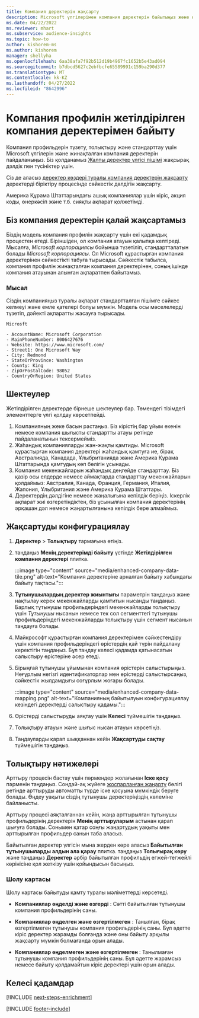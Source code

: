 ```yaml
---
title: Компания деректерін жақсарту
description: Microsoft үлгілерімен компания деректерін байытыңыз және қалыпқа келтіріңіз.
ms.date: 04/22/2022
ms.reviewer: mhart
ms.subservice: audience-insights
ms.topic: how-to
author: kishorem-ms
ms.author: kishorem
manager: shellyha
ms.openlocfilehash: 6aa38afa7f92b512d19b4967fc1652b5e43ad094
ms.sourcegitcommit: b7dbcd5627c2ebfbcfe65589991c159ba290d377
ms.translationtype: MT
ms.contentlocale: kk-KZ
ms.lasthandoff: 04/27/2022
ms.locfileid: "8642996"
---
```

# <a name="enrichment-of-company-profiles-with-enhanced-company-data"></a>Компания профилін жетілдірілген компания деректерімен байыту

Компания профильдерін түзету, толықтыру және стандарттау үшін Microsoft үлгілерін және жинақталған компания деректерін пайдаланыңыз. Біз қолданамыз [Жалпы деректер үлгісі пішімі](/common-data-model/schema/core/applicationcommon/account) жақсырақ дәлдік пен түсініктер үшін.

Сіз де аласыз [деректер көздері туралы компания деректерін жақсарту](data-sources-enrichment.md) деректерді біріктіру процесінде сәйкестік дәлдігін жақсарту. 

Америка Құрама Штаттарындағы ашық компаниялар үшін кіріс, акция коды, өнеркәсіп және т.б. сияқты ақпарат қолжетімді.  

## <a name="how-we-enhance-company-data"></a>Біз компания деректерін қалай жақсартамыз

Біздің модель компания профилін жақсарту үшін екі қадамдық процестен өтеді. Біріншіден, ол компания атауын қалыпқа келтіреді. Мысалға, *Microsoft корпорациясы* бойынша түзетіліп, стандартталатын болады *Microsoft корпорациясы*. Ол Microsoft құрастырған компания деректерінен сәйкестікті табуға тырысады. Сәйкестік табылса, компания профилін жинақталған компания деректерінен, соның ішінде компания атауынан алынған ақпаратпен байытамыз.


### <a name="example"></a>Мысал

Сіздің компанияңыз туралы ақпарат стандартталған пішімге сәйкес келмеуі және емле қателері болуы мүмкін. Модель осы мәселелерді түзетіп, дәйекті ақпаратты жасауға тырысады.

```Input
Microsft
```

```Output
- AccountName: Microsoft Corporation
- MainPhoneNumber: 8006427676
- Website: https://www.microsoft.com/
- Street1: One Microsoft Way
- City: Redmond
- StateOrProvince: Washington
- County: King
- ZipOrPostalCode: 98052
- CountryOrRegion: United States
```

## <a name="limitations"></a>Шектеулер

Жетілдірілген деректерде бірнеше шектеулер бар. Төмендегі тізімдегі элементтерге үлгі қолдау көрсетпейді.

1.  Компанияның жеке басын растаңыз. Біз кірістің бар ұйым екенін немесе компания шығысты стандартты атауы ретінде пайдаланатынын тексермейміз.
2.  Жаһандық компанияларды жан-жақты қамтиды. Microsoft құрастырған компания деректері жаһандық қамтуға ие, бірақ Австралияда, Канадада, Ұлыбританияда және Америка Құрама Штаттарында қамтудың көп бөлігін ұсынады.
3.  Компания мекенжайларын жаһандық деңгейде стандарттау. Біз қазір осы елдерде немесе аймақтарда стандарттау мекенжайларын қолдаймыз: Австралия, Канада, Франция, Германия, Италия, Жапония, Ұлыбритания және Америка Құрама Штаттары.
4.  Деректердің дәлдігіне немесе жаңалығына кепілдік беріңіз. Іскерлік ақпарат жиі өзгеретіндіктен, біз ұсынылған компания деректерінің әрқашан дәл немесе жаңартылғанына кепілдік бере алмаймыз.

## <a name="configure-the-enrichment"></a>Жақсартуды конфигурациялау

1. **Деректер** > **Толықтыру** тармағына өтіңіз.

1. таңдаңыз **Менің деректерімді байыту** үстінде **Жетілдірілген компания деректері** плитка.

   :::image type="content" source="media/enhanced-company-data-tile.png" alt-text="Компания деректеріне арналған байыту хабындағы байыту тақтасы.":::

1. **Тұтынушылардың деректер жиынтығы** параметрін таңдаңыз және нақтылау керек мекенжайларды қамтитын нысанды таңдаңыз. Барлық тұтынушы профильдеріндегі мекенжайларды толықтыру үшін *Тұтынушы* нысанын немесе тек сол сегменттегі тұтынушы профильдеріндегі мекенжайларды толықтыру үшін сегмент нысанын таңдауға болады.

1. Майкрософт құрастырған компания деректерімен сәйкестендіру үшін компания профильдеріндегі өрістердің қай түрін пайдалану керектігін таңдаңыз. Бұл таңдау келесі қадамда қатынасатын салыстыру өрістеріне әсер етеді.

1.  Бірыңғай тұтынушы ұйымынан компания өрістерін салыстырыңыз. Неғұрлым негізгі идентификаторлар мен өрістерді салыстырсаңыз, сәйкестік жылдамдығы соғұрлым жоғары болады.

    :::image type="content" source="media/enhanced-company-data-mapping.png" alt-text="Компанияның байытылуын конфигурациялау кезіндегі деректерді салыстыру қадамы.":::

1. Өрістерді салыстыруды аяқтау үшін **Келесі** түймешігін таңдаңыз.

1. Толықтыру атауын және шығыс нысан атауын көрсетіңіз.

1. Таңдауларды қарап шыққаннан кейін **Жақсартуды сақтау** түймешігін таңдаңыз.

## <a name="enrichment-results"></a>Толықтыру нәтижелері

Арттыру процесін бастау үшін пәрмендер жолағынан **Іске қосу** пәрменін таңдаңыз. Сондай-ақ жүйеге [жоспарланған жаңарту](system.md#schedule-tab) бөлігі ретінде арттыруды автоматты түрде іске қосуына мүмкіндік беруге болады. Өңдеу уақыты сіздің тұтынушы деректеріңіздің көлеміне байланысты.

Арттыру процесі аяқталғаннан кейін, жаңа арттырылған тұтынушы профильдерінің деректерін **Менің арттыруларым** астынан қарап шығуға болады. Сонымен қатар соңғы жаңартудың уақыты мен арттырылған профильдер санын таба аласыз.

Байытылған деректер үлгісін мына жерден көре аласыз **Байытылған тұтынушыларды алдын ала қарау** плитка. таңдаңыз **Толығырақ көру** және таңдаңыз **Деректер** әрбір байытылған профильдің егжей-тегжейлі көрінісіне қол жеткізу үшін қойындысын басыңыз.

### <a name="overview-card"></a>Шолу картасы

Шолу картасы байытуды қамту туралы мәліметтерді көрсетеді. 

* **Компаниялар өңделді және өзгерді** : Сәтті байытылған тұтынушы компания профильдерінің саны.

* **Компаниялар өңделген және өзгертілмеген** : Танылған, бірақ өзгертілмеген тұтынушы компания профильдерінің саны. Бұл әдетте кіріс деректер жарамды болғанда және оны байыту арқылы жақсарту мүмкін болмағанда орын алады.

* **Компаниялар өңделмеген және өзгертілмеген** : Танылмаған тұтынушы компания профильдерінің саны. Бұл әдетте жарамсыз немесе байыту қолдамайтын кіріс деректері үшін орын алады.

## <a name="next-steps"></a>Келесі қадамдар

[!INCLUDE [next-steps-enrichment](includes/next-steps-enrichment.md)]

[!INCLUDE [footer-include](includes/footer-banner.md)]
